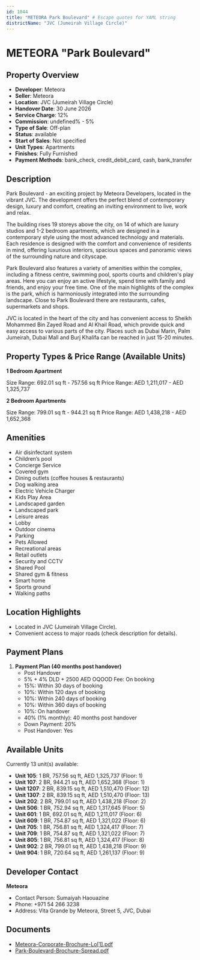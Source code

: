 ```yaml
---
id: 1044
title: "METEORA Park Boulevard" # Escape quotes for YAML string
districtName: "JVC (Jumeirah Village Circle)"
---
```


# METEORA "Park Boulevard"

## Property Overview
- **Developer**: Meteora
- **Seller**: Meteora
- **Location**: JVC (Jumeirah Village Circle)
- **Handover Date**: 30 June 2026
- **Service Charge**: 12%
- **Commission**: undefined% - 5%
- **Type of Sale**: Off-plan
- **Status**: available
- **Start of Sales**: Not specified
- **Unit Types**: Apartments
- **Finishes**: Fully Furnished
- **Payment Methods**: bank_check, credit_debit_card, cash, bank_transfer

## Description
Park Boulevard - an exciting project by Meteora Developers, located in the vibrant JVC. The development offers the perfect blend of contemporary design, luxury and comfort, creating an inviting environment to live, work and relax.

The building rises 19 storeys above the city, on 14 of which are luxury studios and 1-2 bedroom apartments, which are designed in a contemporary style using the most advanced technology and materials. Each residence is designed with the comfort and convenience of residents in mind, offering luxurious interiors, spacious spaces and panoramic views of the surrounding nature and cityscape.

Park Boulevard also features a variety of amenities within the complex, including a fitness centre, swimming pool, sports courts and children's play areas. Here you can enjoy an active lifestyle, spend time with family and friends, and enjoy your free time. One of the main highlights of the complex is the park, which is harmoniously integrated into the surrounding landscape. Close to Park Boulevard there are restaurants, cafes, supermarkets and shops.

JVC is located in the heart of the city and has convenient access to Sheikh Mohammed Bin Zayed Road and Al Khail Road, which provide quick and easy access to various parts of the city. Places such as Dubai Marin, Palm Jumeirah, Dubai Mall and Burj Khalifa can be reached in just 15-20 minutes.

## Property Types & Price Range (Available Units)
**1 Bedroom Apartment**

Size Range: 692.01 sq ft - 757.56 sq ft
Price Range: AED 1,211,017 - AED 1,325,737

**2 Bedroom Apartments**

Size Range: 799.01 sq ft - 944.21 sq ft
Price Range: AED 1,438,218 - AED 1,652,368

## Amenities
- Air disinfectant system
- Children’s pool
- Concierge Service
- Covered gym
- Dining outlets  (coffee houses & restaurants)
- Dog walking area
- Electric Vehicle Charger
- Kids Play Area
- Landscaped garden
- Landscaped park
- Leisure areas
- Lobby
- Outdoor cinema
- Parking
- Pets Allowed
- Recreational areas
- Retail outlets
- Security and CCTV
- Shared Pool
- Shared gym & fitness
- Smart home
- Sports ground
- Walking paths

## Location Highlights
- Located in JVC (Jumeirah Village Circle).
- Convenient access to major roads (check description for details).

## Payment Plans
1. **Payment Plan (40 months post handover)**
   - Post Handover
   - 5% + 4% DLD + 2500 AED OQOOD Fee: On booking
   - 15%: Within 30 days of booking
   - 10%: Within 120 days of booking
   - 10%: Within 240 days of booking
   - 10%: Within 360 days of booking
   - 10%: On handover
   - 40% (1% monthly): 40 months post handover
   - Down Payment: 20%
   - Post Handover: Yes

## Available Units
Currently 13 unit(s) available:
- **Unit 105**: 1 BR, 757.56 sq ft, AED 1,325,737 (Floor: 1)
- **Unit 107**: 2 BR, 944.21 sq ft, AED 1,652,368 (Floor: 1)
- **Unit 1207**: 2 BR, 839.15 sq ft, AED 1,510,470 (Floor: 12)
- **Unit 1307**: 2 BR, 839.15 sq ft, AED 1,510,470 (Floor: 13)
- **Unit 202**: 2 BR, 799.01 sq ft, AED 1,438,218 (Floor: 2)
- **Unit 506**: 1 BR, 752.94 sq ft, AED 1,317,645 (Floor: 5)
- **Unit 601**: 1 BR, 692.01 sq ft, AED 1,211,017 (Floor: 6)
- **Unit 609**: 1 BR, 754.87 sq ft, AED 1,321,022 (Floor: 6)
- **Unit 705**: 1 BR, 756.81 sq ft, AED 1,324,417 (Floor: 7)
- **Unit 709**: 1 BR, 754.87 sq ft, AED 1,321,022 (Floor: 7)
- **Unit 805**: 1 BR, 756.81 sq ft, AED 1,324,417 (Floor: 8)
- **Unit 902**: 2 BR, 799.01 sq ft, AED 1,438,218 (Floor: 9)
- **Unit 904**: 1 BR, 720.64 sq ft, AED 1,261,137 (Floor: 9)

## Developer Contact
**Meteora**
- Contact Person: Sumaiyah Haouazine
- Phone: +971 54 266 3238
- Address: Vita Grande by Meteora, Street 5, JVC, Dubai

## Documents
- [Meteora-Corporate-Brochure-Lo[1].pdf](https://cdn.geniemap.net/2024/02/20/rx6VmjWvRbbU3P1Zms5m8AjKQtDgIdcOlfdOQYDY.pdf)
- [Park-Boulevard-Brochure-Spread.pdf](https://cdn.geniemap.net/2024/04/16/BL22BULskLExwG6aHFDM6MCxudatSPue3ijyDZEP.pdf)
